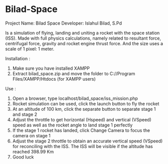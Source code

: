 # Bilad-Space

Project Name: Bilad Space
Developer: Islahul Bilad, S.Pd


Is a simulation of flying, landing and uniting a rocket with the space station (ISS). Made with full physics calculations, namely related to resultant force, centrifugal force, gravity and rocket engine thrust force. And the size uses a scale of 1 pixel: 1 meter.


Installation :
1. Make sure you have installed XAMPP
2. Extract bilad_space.zip and move the folder to C://Program Files/XAMPP/Htdocs (for XAMPP users)

Use :
1. Open a browser, type localhost/bilad_space/iss_mission.php
2. Rocket simulation can be used, click the launch button to fly the rocket
3. At an altitude of 100 km, click the separate button to separate stage 1 and stage 2
4. Adjust the throttle to get horizontal (Hspeed) and vertical (VSpeed) speed as well as the rocket angle to land stage 1 perfectly
5. If the stage 1 rocket has landed, click Change Camera to focus the camera on stage 1
6. Adjust the stage 2 throttle to obtain an accurate vertical speed (VSpeed) for reconciling with the ISS. The ISS will be visible if the altitude has reached 398.99 Km
7. Good luck
